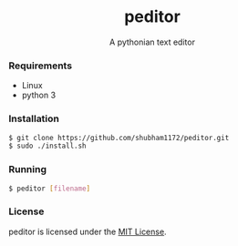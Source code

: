 
<h1 align="center"> peditor </h1>
<p align="center">A pythonian text editor</p>

### Requirements
* Linux
* python 3

### Installation
```sh
$ git clone https://github.com/shubham1172/peditor.git
$ sudo ./install.sh
``` 
### Running
```sh
$ peditor [filename]
```
### License
peditor is licensed under the [MIT License](https://github.com/shubham1172/peditor/blob/master/LICENSE).





